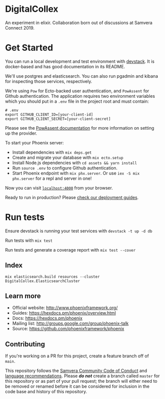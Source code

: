 # DigitalCollex

An experiment in elixir. Collaboration born out of discussions at Samvera
Connect 2019.

# Get Started

You can run a local development and test environment with
[devstack](https://github.com/nulib/devstack). It is docker-based and has good documentation in its README.

We'll use postgres and elasticsearch. You can also run pgadmin and kibana for inspecting those services, respectively.

We're using `Pow` for Ecto-backed user authentication, and `PowAssent` for Github authentication. The application requires two environment variables which you should put in a `.env` file in the project root and must contain:

```
# .env
export GITHUB_CLIENT_ID=[your-client-id]
export GITHUB_CLIENT_SECRET=[your-client-secret]
```

Please see the [PowAssent documentation](https://github.com/pow-auth/pow_assent#setting-up-a-provider) for more information on setting up the provider.

To start your Phoenix server:

- Install dependencies with `mix deps.get`
- Create and migrate your database with `mix ecto.setup`
- Install Node.js dependencies with `cd assets && yarn install`
- Run `source .env` to configure Github authentication.
- Start Phoenix endpoint with `mix phx.server`. Or use `iex -S mix phx.server`
  for a repl and server in one!

Now you can visit [`localhost:4000`](http://localhost:4000) from your browser.

Ready to run in production? Please [check our deployment guides](https://hexdocs.pm/phoenix/deployment.html).

# Run tests

Ensure devstack is running your test services with `devstack -t up -d db`

Run tests with `mix test`

Run tests and generate a coverage report with `mix test --cover`

## Index

`mix elasticsearch.build resources --cluster DigitalCollex.ElasticsearchCluster`

## Learn more

- Official website: http://www.phoenixframework.org/
- Guides: https://hexdocs.pm/phoenix/overview.html
- Docs: https://hexdocs.pm/phoenix
- Mailing list: http://groups.google.com/group/phoenix-talk
- Source: https://github.com/phoenixframework/phoenix

## Contributing

If you're working on a PR for this project, create a feature branch off of `main`.

This repository follows the [Samvera Community Code of Conduct](https://samvera.atlassian.net/wiki/spaces/samvera/pages/405212316/Code+of+Conduct) and [language recommendations](https://github.com/samvera/maintenance/blob/master/templates/CONTRIBUTING.md#language).  Please ***do not*** create a branch called `master` for this repository or as part of your pull request; the branch will either need to be removed or renamed before it can be considered for inclusion in the code base and history of this repository.
